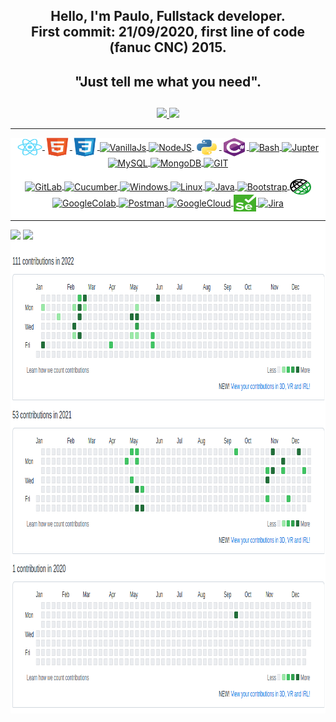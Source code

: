 <div align="center"><h2>Hello, I'm Paulo, Fullstack developer.</br> First commit: 21/09/2020, first line of code (fanuc CNC) 2015.<h2></div>
<div align="center"><h2>"Just tell me what you need".<h2></div>  
<div align="center">
  <a href="https://github.com/paulorochacode">
  <img height="180em" src="https://github-readme-stats.vercel.app/api?username=paulorochacode-zz&show_icons=true&theme=white&include_all_commits=true&count_private=true"/>
  <img height="180em" src="https://github-readme-stats.vercel.app/api/top-langs/?username=paulorochacode-zz&layout=compact&langs_count=7&theme=white"/>
</div><hr>
<div style="background: white">
<div id="divIcons"style="display: inline_block" align="center">
  <img align="center" alt="React" height="30" width="40" src="https://raw.githubusercontent.com/devicons/devicon/master/icons/react/react-original.svg">
  <img align="center" alt="HTML" height="30" width="40" src="https://raw.githubusercontent.com/devicons/devicon/master/icons/html5/html5-original.svg">
  <img align="center" alt="CSS" height="30" width="40" src="https://raw.githubusercontent.com/devicons/devicon/master/icons/css3/css3-original.svg">
  <img align="center" alt="VanillaJs" height="30" width="40" src="https://cdn.worldvectorlogo.com/logos/javascript-1.svg">
  <img align="center" alt="NodeJS" height="30" width="40" src="https://cdn.jsdelivr.net/gh/devicons/devicon/icons/nodejs/nodejs-original.svg">
  <img align="center" alt="Python" height="30" width="40" src="https://raw.githubusercontent.com/devicons/devicon/master/icons/python/python-original.svg">
  <img align="center" alt="C#" height="30" width="40" src="https://raw.githubusercontent.com/devicons/devicon/master/icons/csharp/csharp-original.svg">
  <img align="center" alt="Bash" height="30" width="40" src="https://cdn.jsdelivr.net/gh/devicons/devicon/icons/bash/bash-original.svg">
  <img align="center" alt="Jupter" height="30" width="40" src="https://cdn.jsdelivr.net/gh/devicons/devicon/icons/jupyter/jupyter-original-wordmark.svg">
  <img align="center" alt="MySQL" height="30" width="40" src="https://cdn.jsdelivr.net/gh/devicons/devicon/icons/mysql/mysql-original-wordmark.svg">
  <img align="center" alt="MongoDB" height="30" width="42" src="https://cdn.jsdelivr.net/gh/devicons/devicon/icons/mongodb/mongodb-plain-wordmark.svg">
  <img align="center" alt="GIT" height="30" width="41" src="https://cdn.jsdelivr.net/gh/devicons/devicon/icons/git/git-original.svg"><br><br>
  <img align="center" alt="GitLab" height="30" width="41" src="https://cdn.jsdelivr.net/gh/devicons/devicon/icons/gitlab/gitlab-original.svg">
  <img align="center" alt="Cucumber" height="30" width="41" src="https://cdn.jsdelivr.net/gh/devicons/devicon/icons/cucumber/cucumber-plain.svg">
  <img align="center" alt="Windows" height="30" width="41" src="https://cdn.jsdelivr.net/gh/devicons/devicon/icons/windows8/windows8-original.svg">
  <img align="center" alt="Linux" height="30" width="40" src="https://cdn.jsdelivr.net/gh/devicons/devicon/icons/linux/linux-original.svg">
  <img align="center" alt="Java" height="30" width="41" src="https://cdn.jsdelivr.net/gh/devicons/devicon/icons/java/java-plain-wordmark.svg">
  <img align="center" alt="Bootstrap" height="30" width="41" src="https://cdn.jsdelivr.net/gh/devicons/devicon/icons/bootstrap/bootstrap-plain-wordmark.svg">
  <img align="center" alt="RestAssured" height="25" width="34" src="https://github.com/paulorochacode/icons/blob/main/rest-assured-icon.png?raw=true">
  <img align="center" alt="GoogleColab" height="40" width="47" src="https://colab.research.google.com/img/colab_favicon_256px.png">
  <img align="center" alt="Postman" height="25" width="35" src="https://dashboard.snapcraft.io/site_media/appmedia/2018/11/logo-mark.png">
  <img align="center" alt="GoogleCloud" height="30" width="45" src="https://cdn.jsdelivr.net/gh/devicons/devicon/icons/googlecloud/googlecloud-original.svg">
  <img align="center" alt="Selenium" height="27" width="36" src="https://raw.githubusercontent.com/paulorochacode/icons/main/selenium-icon.png?token=GHSAT0AAAAAABWEIDHE3GXCD2VR6INJC3MUYWBHNJQ">
  
  <img align="center" alt="Jira" height="28" width="32" src="https://cdn.icon-icons.com/icons2/2699/PNG/512/atlassian_jira_logo_icon_170511.png">
</div><hr>
  <div>
  <a href="mailto:paulorochacode@gmail.com"><img src="https://img.shields.io/badge/-Gmail-%23333?style=for-the-badge&logo=gmail&logoColor=white" target="_blank"></a>
  <a href="https://www.linkedin.com/in/paulo-ricardo-rocha-000aa9177/"><img src="https://img.shields.io/badge/-LinkedIn-%230077B5?style=for-the-badge&logo=linkedin&logoColor=white" target="_blank"></a> 
</div></br>
  <div align="center">
    <img align="center" alt="2022" height="246" width="905" src="https://github.com/paulorochacode/imgsCommitsProfile/blob/main/GithubContributions2022.png?raw=true"></br>
    <img align="center" alt="2022" height="246" width="905" src="https://github.com/paulorochacode/imgsCommitsProfile/blob/main/GithubContributions2021.png?raw=true"></br>
    <img align="center" alt="2022" height="246" width="905" src="https://github.com/paulorochacode/imgsCommitsProfile/blob/main/GithubContributions2020.png?raw=true"></br>
  </div>
  
  
